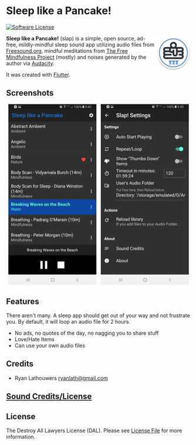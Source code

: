 # Sleep like a Pancake!

[![Software License](https://img.shields.io/badge/license-DAL-blue)](LICENSE)

<img src="android\app\src\main\res\mipmap-xxhdpi\ic_launcher_round.png" width="96" height="96" style="float:right;">**Sleep like a Pancake!** (slap) is a simple, open source, ad-free, mildly-mindful sleep sound app utilizing
audio files from [Freesound.org](https://freesound.org), mindful meditations from 
[The Free Mindfulness Project](https://www.freemindfulness.org) (mostly)  and noises generated by the author via
[Audacity](https://www.audacityteam.org/). 

It was created with [Flutter](https://flutter.dev/).

## Screenshots
<div style="display:flex; justify-content:space-around;width:100%">
<div><img src="screenshots/main.jpg?raw=true" width="240"></div>
<div><img src="screenshots/settings.jpg?raw=true" width="240"></div>
</div>

## Features
There aren't many.  A sleep app should get out of your way and not frustrate you.  By default, it will loop an audio file for 2 hours.
 - No ads, no quotes of the day, no nagging you to share stuff
 - Love/Hate Items
 - Can use your own audio files

## Credits

- Ryan Lathouwers <ryanlath@gmail.com>

## [Sound Credits/License](CREDITS.md)

## License

The Destroy All Lawyers License (DAL). Please see [License File](LICENSE) for more information.